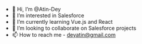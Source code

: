 - 👋 Hi, I’m @Atin-Dey
- 👀 I’m interested in Salesforce
- 🌱 I’m currently learning Vue.js and React
- 💞️ I’m looking to collaborate on Salesforce projects
- 📫 How to reach me - deyatin@gmail.com

<!---
Atin-Dey/Atin-Dey is a ✨ special ✨ repository because its `README.md` (this file) appears on your GitHub profile.
You can click the Preview link to take a look at your changes.
--->
